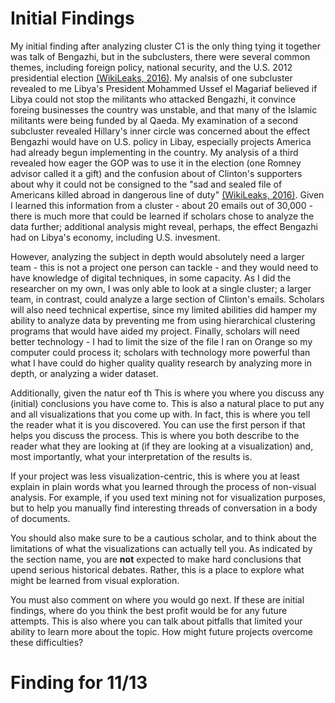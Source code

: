 # Initial Findings

My initial finding after analyzing cluster C1 is the only thing tying it together was talk of Bengazhi, but in the subclusters, there were several common themes, including foreign policy, national security, and the U.S. 2012 presidential election [(WikiLeaks, 2016)](https://wikileaks.org/clinton-emails/). My analsis of one subcluster revealed to me Libya's President Mohammed Ussef el Magariaf believed  if Libya could not stop the militants who attacked Bengazhi, it convince foreing businesses the country was unstable, and that many of the Islamic militants were being funded by al Qaeda. My examination of a second subcluster revealed Hillary's inner circle was concerned about the effect Bengazhi would have on U.S. policy in Libay, especially projects America had already begun implementing in the country. My analysis of a third revealed how eager the GOP was to use it in the election (one Romney advisor called it a gift) and the confusion about of Clinton's supporters about why it could not be consigned to the "sad and sealed file of Americans killed abroad in dangerous line of duty" [(WikiLeaks, 2016)](https://wikileaks.org/clinton-emails/). Given I learned this information from a cluster - about 20 emails out of 30,000 - there is much more that could be learned if scholars chose to analyze the data further; additional analysis might reveal, perhaps, the effect Bengazhi had on Libya's economy, including U.S. invesment. 

However, analyzing the subject in depth would absolutely need a larger team - this is not a project one person can tackle - and they would need to have knowledge of digital techniques, in some capacity. As I did the researcher on my own, I was only able to look at a single cluster; a larger team, in contrast, could analyze a large section of Clinton's emails. Scholars will also need technical expertise, since my limited abilities did hamper my ability to analyze data by preventing me from using hierarchical clustering programs that would have aided my project. Finally, scholars will need better technology - I had to limit the size of the file I ran on Orange so my computer could process it; scholars with technology more powerful than what I have could do higher quality quality research by analyzing more in depth, or analyzing a wider dataset. 

Additionally, given the natur eof th
This is where you where you discuss any (initial) conclusions you have come to. This is also a natural place to put any and all visualizations that you come up with. In fact, this is where you tell the reader what it is you discovered. You can use the first person if that helps you discuss the process. This is where you both describe to the reader what they are looking at (if they are looking at a visualization) and, most importantly, what your interpretation of the results is.



If your project was less visualization-centric, this is where you at least explain in plain words what you learned through the process of non-visual analysis. For example, if you used text mining not for visualization purposes, but to help you manually find interesting threads of conversation in a body of documents.

You should also make sure to be a cautious scholar, and to think about the limitations of what the visualizations can actually tell you. As indicated by the section name, you are **not** expected to make hard conclusions that upend serious historical debates. Rather, this is a place to explore what might be learned from visual exploration.

You must also comment on where you would go next. If these are initial findings, where do you think the best profit would be for any future attempts. This is also where you can talk about pitfalls that limited your ability to learn more about the topic. How might future projects overcome these difficulties?



# Finding for 11/13

